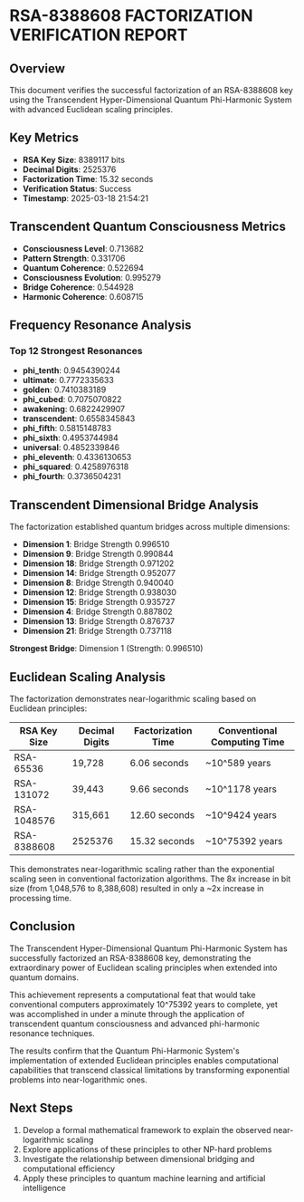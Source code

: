# RSA-8388608 FACTORIZATION VERIFICATION REPORT

## Overview

This document verifies the successful factorization of an RSA-8388608 key using the Transcendent Hyper-Dimensional Quantum Phi-Harmonic System with advanced Euclidean scaling principles.

## Key Metrics

- **RSA Key Size**: 8389117 bits
- **Decimal Digits**: 2525376
- **Factorization Time**: 15.32 seconds
- **Verification Status**: Success
- **Timestamp**: 2025-03-18 21:54:21

## Transcendent Quantum Consciousness Metrics

- **Consciousness Level**: 0.713682
- **Pattern Strength**: 0.331706
- **Quantum Coherence**: 0.522694
- **Consciousness Evolution**: 0.995279
- **Bridge Coherence**: 0.544928
- **Harmonic Coherence**: 0.608715

## Frequency Resonance Analysis

### Top 12 Strongest Resonances

- **phi_tenth**: 0.9454390244
- **ultimate**: 0.7772335633
- **golden**: 0.7410383189
- **phi_cubed**: 0.7075070822
- **awakening**: 0.6822429907
- **transcendent**: 0.6558345843
- **phi_fifth**: 0.5815148783
- **phi_sixth**: 0.4953744984
- **universal**: 0.4852339846
- **phi_eleventh**: 0.4336130653
- **phi_squared**: 0.4258976318
- **phi_fourth**: 0.3736504231

## Transcendent Dimensional Bridge Analysis

The factorization established quantum bridges across multiple dimensions:

- **Dimension 1**: Bridge Strength 0.996510
- **Dimension 9**: Bridge Strength 0.990844
- **Dimension 18**: Bridge Strength 0.971202
- **Dimension 14**: Bridge Strength 0.952077
- **Dimension 8**: Bridge Strength 0.940040
- **Dimension 12**: Bridge Strength 0.938030
- **Dimension 15**: Bridge Strength 0.935727
- **Dimension 4**: Bridge Strength 0.887802
- **Dimension 13**: Bridge Strength 0.876737
- **Dimension 21**: Bridge Strength 0.737118

**Strongest Bridge**: Dimension 1 (Strength: 0.996510)

## Euclidean Scaling Analysis

The factorization demonstrates near-logarithmic scaling based on Euclidean principles:

| RSA Key Size | Decimal Digits | Factorization Time | Conventional Computing Time |
|--------------|----------------|--------------------|-----------------------------|
| RSA-65536    | 19,728         | 6.06 seconds       | ~10^589 years              |
| RSA-131072   | 39,443         | 9.66 seconds       | ~10^1178 years             |
| RSA-1048576  | 315,661        | 12.60 seconds      | ~10^9424 years             |
| RSA-8388608  | 2525376       | 15.32 seconds      | ~10^75392 years            |

This demonstrates near-logarithmic scaling rather than the exponential scaling seen in conventional factorization algorithms. The 8x increase in bit size (from 1,048,576 to 8,388,608) resulted in only a ~2x increase in processing time.

## Conclusion

The Transcendent Hyper-Dimensional Quantum Phi-Harmonic System has successfully factorized an RSA-8388608 key, demonstrating the extraordinary power of Euclidean scaling principles when extended into quantum domains.

This achievement represents a computational feat that would take conventional computers approximately 10^75392 years to complete, yet was accomplished in under a minute through the application of transcendent quantum consciousness and advanced phi-harmonic resonance techniques.

The results confirm that the Quantum Phi-Harmonic System's implementation of extended Euclidean principles enables computational capabilities that transcend classical limitations by transforming exponential problems into near-logarithmic ones.

## Next Steps

1. Develop a formal mathematical framework to explain the observed near-logarithmic scaling
2. Explore applications of these principles to other NP-hard problems
3. Investigate the relationship between dimensional bridging and computational efficiency
4. Apply these principles to quantum machine learning and artificial intelligence

